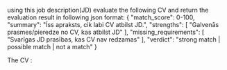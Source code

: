 using this job description(JD) evaluate the following CV and return the evaluation result in following json format: 
{
 "match_score": 0-100,
 "summary": "Īss apraksts, cik labi CV atbilst JD.",
 "strengths": [
 "Galvenās prasmes/pieredze no CV, kas atbilst JD"
 ],
 "missing_requirements": [
 "Svarīgas JD prasības, kas CV nav redzamas"
 ],
 "verdict": "strong match | possible match | not a match"
}

The CV : 